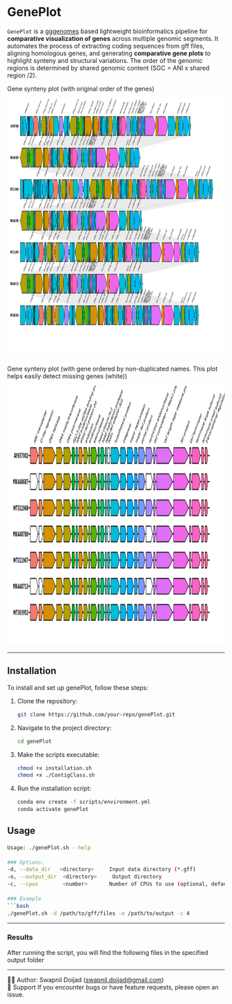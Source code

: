 # GenePlot
`GenePlot` is a [gggenomes](https://thackl.github.io/gggenomes/) based lightweight bioinformatics pipeline for **comparative visualization of genes** across multiple genomic segments.  It automates the process of extracting coding sequences from gff files, aligning homologous genes, and generating **comparative gene plots** to highlight synteny and structural variations. The order of the genomic regions is determined by shared genomic content (SGC = ANI x shared region /2). 

Gene synteny plot (with original order of the genes)
<div align="center">
  <img src="test_results/genePlot.coordinates.png" alt="Contig Classification Flowchart" width="700" height="600">
</div>

Gene synteny plot (with gene ordered by non-duplicated names. This plot helps easily detect missing genes (white))
<div align="center">
  <img src="test_results/genePlot.genes.png" alt="Contig Classification Flowchart" width="700" height="600">
</div>

---
## Installation
To install and set up genePlot, follow these steps:

1. Clone the repository:
   ```bash
   git clone https://github.com/your-repo/genePlot.git
   ```
2. Navigate to the project directory:
   ```bash
   cd genePlot
   ```
3. Make the scripts executable:
   ```bash
   chmod +x installation.sh
   chmod +x ./ContigClass.sh
   ```

4. Run the installation script:
	```bash
	conda env create -f scripts/environment.yml
	conda activate genePlot
	```

## Usage
```bash
Usage: ./genePlot.sh --help

### Options:
-d, --data_dir   <directory>     Input data directory (*.gff)
-o, --output_dir  <directory>     Output directory
-c, --cpus        <number>       Number of CPUs to use (optional, default: 4)

### Example
```bash
./genePlot.sh -d /path/to/gff/files -o /path/to/output -c 4
```

---
### Results
After running the script, you will find the following files in the specified output folder

---
🧑‍💻 Author: Swapnil Doijad (swapnil.doijad@gmail.com)  
🙋 Support If you encounter bugs or have feature requests, please open an issue.